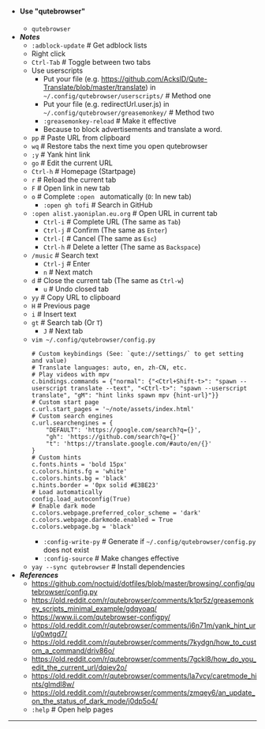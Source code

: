 - #### Use "qutebrowser" 
    - `qutebrowser`
- ***Notes***
    - `:adblock-update` # Get adblock lists
    - Right click
    - `Ctrl-Tab` # Toggle between two tabs
    - Use userscripts
        - Put your file (e.g. https://github.com/AckslD/Qute-Translate/blob/master/translate) in `~/.config/qutebrowser/userscripts/` # Method one
        - Put your file (e.g. redirectUrl.user.js) in `~/.config/qutebrowser/greasemonkey/` # Method two
        - `:greasemonkey-reload` # Make it effective
        - Because to block advertisements and translate a word.
    - `pp` # Paste URL from clipboard
    - `wq` # Restore tabs the next time you open qutebrowser
    - `;y` # Yank hint link
    - `go` # Edit the current URL
    - `Ctrl-h` # Homepage (Startpage)
    - `r` # Reload the current tab
    - `F` # Open link in new tab
    - `o` # Complete `:open ` automatically (`O`: In new tab)
        - `:open gh tofi` # Search in GitHub
    - `:open alist.yaoniplan.eu.org` # Open URL in current tab
        - `Ctrl-i` # Complete URL (The same as `Tab`)
        - `Ctrl-j` # Confirm (The same as `Enter`)
        - `Ctrl-[` # Cancel (The same as `Esc`)
        - `Ctrl-h` # Delete a letter (The same as `Backspace`)
    - `/music` # Search text
        - `Ctrl-j` # Enter
        - `n` # Next match
    - `d` # Close the current tab (The same as `Ctrl-w`)
        - `u` # Undo closed tab
    - `yy` # Copy URL to clipboard
    - `H` # Previous page
    - `i` # Insert text
    - `gt` # Search tab (Or `T`)
        - `J` # Next tab
    - `vim ~/.config/qutebrowser/config.py`
      ```
      # Custom keybindings (See: `qute://settings/` to get setting and value)
      # Translate languages: auto, en, zh-CN, etc.
      # Play videos with mpv
      c.bindings.commands = {"normal": {"<Ctrl+Shift-t>": "spawn --userscript translate --text", "<Ctrl-t>": "spawn --userscript translate", "gM": "hint links spawn mpv {hint-url}"}}
      # Custom start page
      c.url.start_pages = '~/note/assets/index.html'
      # Custom search engines
      c.url.searchengines = {
          "DEFAULT": 'https://google.com/search?q={}',
          "gh": 'https://github.com/search?q={}'
          "t": 'https://translate.google.com/#auto/en/{}'
      }
      # Custom hints
      c.fonts.hints = 'bold 15px'
      c.colors.hints.fg = 'white'
      c.colors.hints.bg = 'black'
      c.hints.border = '0px solid #E3BE23'
      # Load automatically
      config.load_autoconfig(True)
      # Enable dark mode
      c.colors.webpage.preferred_color_scheme = 'dark'
      c.colors.webpage.darkmode.enabled = True
      c.colors.webpage.bg = 'black'
      ```
        - `:config-write-py` # Generate if `~/.config/qutebrowser/config.py` does not exist
        - `:config-source` # Make changes effective
    - `yay --sync qutebrowser` # Install dependencies
- ***References***
    - https://github.com/noctuid/dotfiles/blob/master/browsing/.config/qutebrowser/config.py
    - https://old.reddit.com/r/qutebrowser/comments/k1pr5z/greasemonkey_scripts_minimal_example/gdqyoaq/
    - https://www.ii.com/qutebrowser-configpy/
    - https://old.reddit.com/r/qutebrowser/comments/i6n71m/yank_hint_url/g0wtgd7/
    - https://old.reddit.com/r/qutebrowser/comments/7kydgn/how_to_custom_a_command/driv86o/
    - https://old.reddit.com/r/qutebrowser/comments/7gckl8/how_do_you_edit_the_current_url/dqiev2o/
    - https://old.reddit.com/r/qutebrowser/comments/la7vcy/caretmode_hints/glmdl8w/
    - https://old.reddit.com/r/qutebrowser/comments/zmqey6/an_update_on_the_status_of_dark_mode/j0dp5o4/
    - `:help` # Open help pages
- ---
